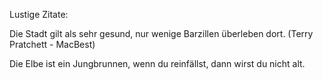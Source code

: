 Lustige Zitate:

Die Stadt gilt als sehr gesund, nur wenige Barzillen überleben dort.
(Terry Pratchett - MacBest)

Die Elbe ist ein Jungbrunnen, wenn du reinfällst, dann wirst du nicht alt.
